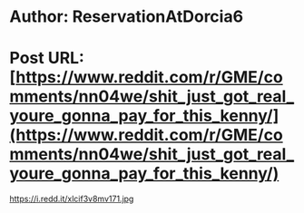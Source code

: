 # Author: ReservationAtDorcia6
# Post URL: [https://www.reddit.com/r/GME/comments/nn04we/shit_just_got_real_youre_gonna_pay_for_this_kenny/](https://www.reddit.com/r/GME/comments/nn04we/shit_just_got_real_youre_gonna_pay_for_this_kenny/)


https://i.redd.it/xlcif3v8mv171.jpg